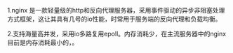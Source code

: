 1.nginx 是一款轻量级的http和反向代理服务器，采用事件驱动的异步非阻塞处理方式框架，这让其具有几号的io性能，时常用于服务端的反向代理和负载均衡。

2.支持海量高并发，采用io多路复用epoll。内存消耗少，在主流服务器中的nginx目前是内存消耗最小的，。


